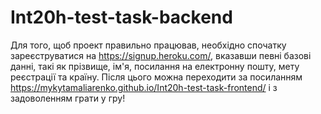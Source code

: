 # Int20h-test-task-backend

Для того, щоб проект правильно працював, необхідно спочатку зареєструватися на https://signup.heroku.com/, вказавши певні базові данні, такі як прізвище, ім'я, посилання на електронну пошту, мету реєстрації та країну.
Після цього можна переходити за посиланням https://mykytamaliarenko.github.io/Int20h-test-task-frontend/ і з задоволенням грати у гру!
